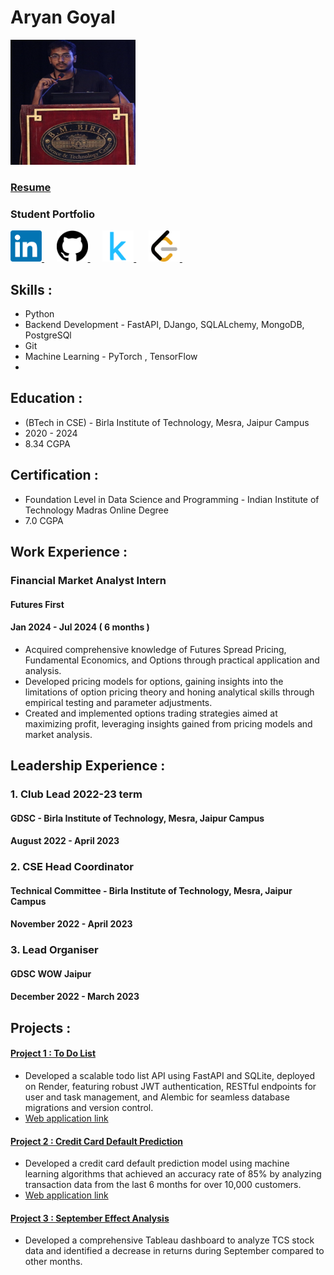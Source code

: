 # Aryan Goyal 

<img src="/images/dp new.png" height="200" width="200" >

### [Resume](https://github.com/aryangoyalag/aryangoyalag.github.io/blob/23d775d8fa3d2d28e84ddbc4338ffbe999b948c7/Aryan%20Goyal%20Resume.pdf)
### Student Portfolio
<a href="https://www.linkedin.com/in/aryan-goyal-4961981bb/">
  <img src="/images/download.png" width="50" height="50">
</a>&nbsp;&nbsp;&nbsp;&nbsp;
<a href="https://github.com/aryangoyalag">
  <img src="/images/download (1).png" width="50" height="50">
</a>&nbsp;&nbsp;&nbsp;&nbsp;
<a href="https://www.kaggle.com/aryangoyal">
  <img src="/images/download (2).png" width="50" height="50">
</a>&nbsp;&nbsp;&nbsp;&nbsp;
<a href="https://leetcode.com/user2176B/">
  <img src="/images/leetcode.png" width="50" height="50">
</a>&nbsp;&nbsp;&nbsp;&nbsp;

## Skills :
- Python
- Backend Development - FastAPI, DJango, SQLALchemy, MongoDB, PostgreSQl
- Git
- Machine Learning - PyTorch , TensorFlow
- 
## Education :
- (BTech in CSE) - Birla Institute of Technology, Mesra, Jaipur Campus
- 2020 - 2024
- 8.34 CGPA
  
## Certification :
- Foundation Level in Data Science and Programming - Indian Institute of Technology Madras Online Degree
- 7.0 CGPA

## Work Experience :
###  Financial Market Analyst Intern
#### Futures First
#### Jan 2024 - Jul 2024 ( 6 months )
 -  Acquired comprehensive knowledge of Futures Spread Pricing, Fundamental Economics, and Options
 through practical application and analysis.
 - Developed pricing models for options, gaining insights into the limitations of option pricing theory and
 honing analytical skills through empirical testing and parameter adjustments.
 - Created and implemented options trading strategies aimed at maximizing profit, leveraging insights
 gained from pricing models and market analysis.

## Leadership Experience :

### 1. Club Lead 2022-23 term
#### GDSC - Birla Institute of Technology, Mesra, Jaipur Campus
#### August 2022 - April 2023

### 2. CSE Head Coordinator
#### Technical Committee - Birla Institute of Technology, Mesra, Jaipur Campus
#### November 2022 - April 2023

### 3. Lead Organiser
#### GDSC WOW Jaipur
#### December 2022 - March 2023



## Projects :
#### [Project 1 : To Do List](https://github.com/aryangoyalag/FastAPI_ToDoList)

-  Developed a scalable todo list API using FastAPI and SQLite, deployed on Render, featuring robust JWT
 authentication, RESTful endpoints for user and task management, and Alembic for seamless database
 migrations and version control.
- [Web application link](https://fastapi-todolist.onrender.com)
   
#### [Project 2 : Credit Card Default Prediction](https://github.com/aryangoyalag/cred) 

- Developed a credit card default prediction model using machine learning algorithms that achieved an accuracy rate of 85% by analyzing transaction data from the last 6 months for over 10,000 customers.
- [Web application link](https://cc-defaulter-checker.vercel.app/)


#### [Project 3 : September Effect Analysis](https://public.tableau.com/views/SepetemberEffectAnalysisft_TCS/Story1?:language=en-GB&:display_count=n&:origin=viz_share_link)

- Developed a comprehensive Tableau dashboard to analyze TCS stock data and identified a decrease in returns 
during September compared to other months.
